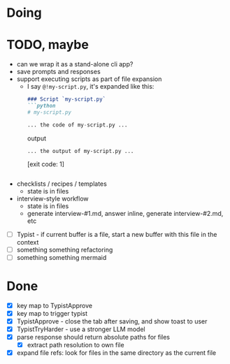 # Doing

# TODO, maybe

- can we wrap it as a stand-alone cli app?
- save prompts and responses
- support executing scripts as part of file expansion
  - I say `@!my-script.py`, it's expanded like this:
    ```md
    ### Script `my-script.py`
    ```python
    # my-script.py

    ... the code of my-script.py ...
    ```
    output
    ```stdout
    ... the output of my-script.py ...
    ```
    [exit code: 1]
    ```
- checklists / recipes / templates
  - state is in files
- interview-style workflow
  - state is in files
  - generate interview-#1.md, answer inline, generate interview-#2.md, etc
- [ ] Typist - if current buffer is a file, start a new buffer with this file in the context
- [ ] something something refactoring
- [ ] something something mermaid

# Done

- [x] key map to TypistApprove
- [x] key map to trigger typist
- [x] TypistApprove - close the tab after saving, and show toast to user
- [x] TypistTryHarder - use a stronger LLM model
- [x] parse response should return absolute paths for files
  - [x] extract path resolution to own file
- [x] expand file refs: look for files in the same directory as the current file
